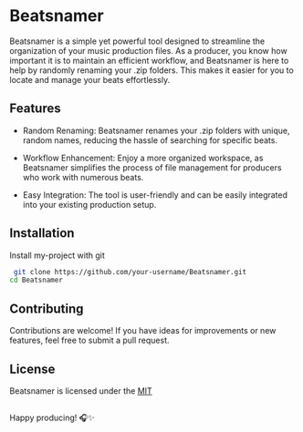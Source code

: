 
# Beatsnamer

Beatsnamer is a simple yet powerful tool designed to streamline the organization of your music production files. As a producer, you know how important it is to maintain an efficient workflow, and Beatsnamer is here to help by randomly renaming your .zip folders. This makes it easier for you to locate and manage your beats effortlessly.




## Features

* Random Renaming: Beatsnamer renames your .zip folders with unique, random names, reducing the hassle of searching for specific beats.

* Workflow Enhancement: Enjoy a more organized workspace, as Beatsnamer simplifies the process of file management for producers who work with numerous beats.

* Easy Integration: The tool is user-friendly and can be easily integrated into your existing production setup.


## Installation

Install my-project with git

```bash
 git clone https://github.com/your-username/Beatsnamer.git
cd Beatsnamer
```
    
## Contributing

Contributions are welcome! If you have ideas for improvements or new features, feel free to submit a pull request.


## License

Beatsnamer is licensed under the [MIT](https://choosealicense.com/licenses/mit/)


## 

Happy producing! 🎧✨
